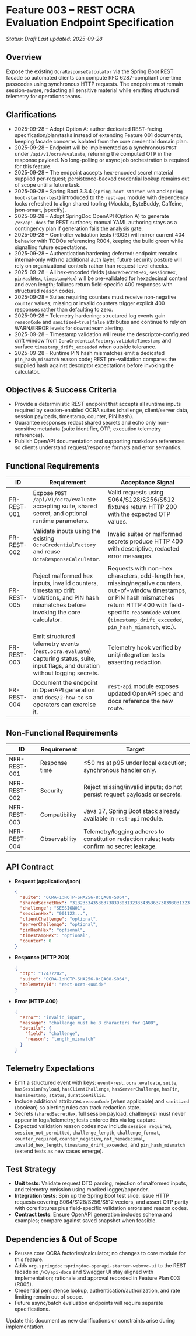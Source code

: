 # Feature 003 – REST OCRA Evaluation Endpoint Specification

_Status: Draft_
_Last updated: 2025-09-28_

## Overview
Expose the existing `OcraResponseCalculator` via the Spring Boot REST facade so automated clients can compute RFC 6287-compliant one-time passcodes using synchronous HTTP requests. The endpoint must remain session-aware, redacting all sensitive material while emitting structured telemetry for operations teams.

## Clarifications
- 2025-09-28 – Adopt Option A: author dedicated REST-facing specification/plan/tasks instead of extending Feature 001 documents, keeping facade concerns isolated from the core credential domain plan.
- 2025-09-28 – Endpoint will be implemented as a synchronous `POST` under `/api/v1/ocra/evaluate`, returning the computed OTP in the response payload. No long-polling or async job orchestration is required for this feature.
- 2025-09-28 – The endpoint accepts hex-encoded secret material supplied per-request; persistence-backed credential lookup remains out of scope until a future task.
- 2025-09-28 – Spring Boot 3.3.4 (`spring-boot-starter-web` and `spring-boot-starter-test`) introduced to the `rest-api` module with dependency locks refreshed to align shared tooling (Mockito, ByteBuddy, Caffeine, json-smart, jspecify).
- 2025-09-28 – Adopt SpringDoc OpenAPI (Option A) to generate `/v3/api-docs` for REST surfaces; manual YAML authoring stays as a contingency plan if generation fails the analysis gate.
- 2025-09-28 – Controller validation tests (R003) will mirror current 404 behavior with TODOs referencing R004, keeping the build green while signalling future expectations.
- 2025-09-28 – Authentication hardening deferred: endpoint remains internal-only with no additional auth layer; future security posture will rely on organizational controls rather than request-level checks.
- 2025-09-28 – All hex-encoded fields (`sharedSecretHex`, `sessionHex`, `pinHashHex`, `timestampHex`) will be pre-validated for hexadecimal content and even length; failures return field-specific 400 responses with structured reason codes.
- 2025-09-28 – Suites requiring counters must receive non-negative `counter` values; missing or invalid counters trigger explicit 400 responses rather than defaulting to zero.
- 2025-09-28 – Telemetry hardening: structured log events gain `reasonCode` and `sanitized=true|false` attributes and continue to rely on WARN/ERROR levels for downstream alerting.
- 2025-09-28 – Timestamp validation will reuse the descriptor-configured drift window from `OcraCredentialFactory.validateTimestamp` and surface `timestamp_drift_exceeded` when outside tolerance.
- 2025-09-28 – Runtime PIN hash mismatches emit a dedicated `pin_hash_mismatch` reason code; REST pre-validation compares the supplied hash against descriptor expectations before invoking the calculator.

## Objectives & Success Criteria
- Provide a deterministic REST endpoint that accepts all runtime inputs required by session-enabled OCRA suites (challenge, client/server data, session payloads, timestamp, counter, PIN hash).
- Guarantee responses redact shared secrets and echo only non-sensitive metadata (suite identifier, OTP, execution telemetry references).
- Publish OpenAPI documentation and supporting markdown references so clients understand request/response formats and error semantics.

## Functional Requirements
| ID | Requirement | Acceptance Signal |
|----|-------------|-------------------|
| FR-REST-001 | Expose `POST /api/v1/ocra/evaluate` accepting suite, shared secret, and optional runtime parameters. | Valid requests using S064/S128/S256/S512 fixtures return HTTP 200 with the expected OTP values. |
| FR-REST-002 | Validate inputs using the existing `OcraCredentialFactory` and reuse `OcraResponseCalculator`. | Invalid suites or malformed secrets produce HTTP 400 with descriptive, redacted error messages. |
| FR-REST-005 | Reject malformed hex inputs, invalid counters, timestamp drift violations, and PIN hash mismatches before invoking the core calculator. | Requests with non-hex characters, odd-length hex, missing/negative counters, out-of-window timestamps, or PIN hash mismatches return HTTP 400 with field-specific `reasonCode` values (`timestamp_drift_exceeded`, `pin_hash_mismatch`, etc.). |
| FR-REST-003 | Emit structured telemetry events (`rest.ocra.evaluate`) capturing status, suite, input flags, and duration without logging secrets. | Telemetry hook verified by unit/integration tests asserting redaction. |
| FR-REST-004 | Document the endpoint in OpenAPI generation and `docs/2-how-to` so operators can exercise it. | `rest-api` module exposes updated OpenAPI spec and docs reference the new route. |

## Non-Functional Requirements
| ID | Requirement | Target |
|----|-------------|--------|
| NFR-REST-001 | Response time | ≤50 ms at p95 under local execution; synchronous handler only. |
| NFR-REST-002 | Security | Reject missing/invalid inputs; do not persist request payloads or secrets. |
| NFR-REST-003 | Compatibility | Java 17, Spring Boot stack already available in `rest-api` module. |
| NFR-REST-004 | Observability | Telemetry/logging adheres to constitution redaction rules; tests confirm no secret leakage. |

## API Contract
- **Request (application/json)**
  ```json
  {
    "suite": "OCRA-1:HOTP-SHA256-8:QA08-S064",
    "sharedSecretHex": "3132333435363738393031323334353637383930313233343536373839303132",
    "challenge": "SESSION01",
    "sessionHex": "001122...",
    "clientChallenge": "optional",
    "serverChallenge": "optional",
    "pinHashHex": "optional",
    "timestampHex": "optional",
    "counter": 0
  }
  ```
- **Response (HTTP 200)**
  ```json
  {
    "otp": "17477202",
    "suite": "OCRA-1:HOTP-SHA256-8:QA08-S064",
    "telemetryId": "rest-ocra-<uuid>"
  }
  ```
- **Error (HTTP 400)**
  ```json
  {
    "error": "invalid_input",
    "message": "challenge must be 8 characters for QA08",
    "details": {
      "field": "challenge",
      "reason": "length_mismatch"
    }
  }
  ```

## Telemetry Expectations
- Emit a structured event with keys: `event=rest.ocra.evaluate`, `suite`, `hasSessionPayload`, `hasClientChallenge`, `hasServerChallenge`, `hasPin`, `hasTimestamp`, `status`, `durationMillis`.
- Include additional attributes `reasonCode` (when applicable) and `sanitized` (boolean) so alerting rules can track redaction state.
- Secrets (`sharedSecretHex`, full session payload, challenges) must never appear in logs/telemetry; tests enforce this via log capture.
- Expected validation reason codes now include `session_required`, `session_not_permitted`, `challenge_length`, `challenge_format`, `counter_required`, `counter_negative`, `not_hexadecimal`, `invalid_hex_length`, `timestamp_drift_exceeded`, and `pin_hash_mismatch` (extend tests as new cases emerge).

## Test Strategy
- **Unit tests**: Validate request DTO parsing, rejection of malformed inputs, and telemetry emission using mocked logger/appender.
- **Integration tests**: Spin up the Spring Boot test slice, issue HTTP requests covering S064/S128/S256/S512 vectors, and assert OTP parity with core fixtures plus field-specific validation errors and reason codes.
- **Contract tests**: Ensure OpenAPI generation includes schema and examples; compare against saved snapshot when feasible.

## Dependencies & Out of Scope
- Reuses core OCRA factories/calculator; no changes to core module for this feature.
- Adds `org.springdoc:springdoc-openapi-starter-webmvc-ui` to the REST facade so `/v3/api-docs` and Swagger UI stay aligned with implementation; rationale and approval recorded in Feature Plan 003 (R005).
- Credential persistence lookup, authentication/authorization, and rate limiting remain out of scope.
- Future async/batch evaluation endpoints will require separate specifications.

Update this document as new clarifications or constraints arise during implementation.
